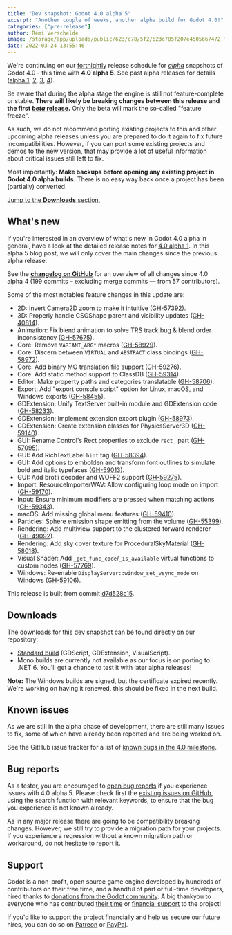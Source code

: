 ```yaml
---
title: "Dev snapshot: Godot 4.0 alpha 5"
excerpt: "Another couple of weeks, another alpha build for Godot 4.0!"
categories: ["pre-release"]
author: Rémi Verschelde
image: /storage/app/uploads/public/623/c78/5f2/623c785f207e4505667472.jpg
date: 2022-03-24 13:55:46
---
```


We're continuing on our <abbr title="Yes, biweekly is a cursed word in English so that's the next best adjective to say 'once every two weeks'.">fortnightly</abbr> release schedule for [*alpha*](https://en.wikipedia.org/wiki/Software_release_life_cycle#Alpha) snapshots of Godot 4.0 - this time with **4.0 alpha 5**. See past alpha releases for details ([alpha 1](/article/dev-snapshot-godot-4-0-alpha-1), [2](/article/dev-snapshot-godot-4-0-alpha-2), [3](/article/dev-snapshot-godot-4-0-alpha-3), [4](/article/dev-snapshot-godot-4-0-alpha-4)).

Be aware that during the alpha stage the engine is still not feature-complete or stable. **There will likely be breaking changes between this release and the first [*beta* release](https://en.wikipedia.org/wiki/Software_release_life_cycle#Beta).** Only the beta will mark the so-called "feature freeze".

As such, we do not recommend porting existing projects to this and other upcoming alpha releases unless you are prepared to do it again to fix future incompatibilities. However, if you can port some existing projects and demos to the new version, that may provide a lot of useful information about critical issues still left to fix.

Most importantly: **Make backups before opening any existing project in Godot 4.0 alpha builds.** There is no easy way back once a project has been (partially) converted.

[Jump to the **Downloads** section.](#downloads)

## What's new

If you're interested in an overview of what's new in Godot 4.0 alpha in general, have a look at the detailed release notes for [4.0 alpha 1](/article/dev-snapshot-godot-4-0-alpha-1). In this alpha 5 blog post, we will only cover the main changes since the previous alpha release.

See the [**changelog on GitHub**](https://github.com/godotengine/godot/compare/f470979732513436124c01a465b22f948637b5fa...d7d528c15f0e858b52bb0f510ff47e65c2341de1) for an overview of all changes since 4.0 alpha 4 (199 commits – excluding merge commits ― from 57 contributors).

Some of the most notables feature changes in this update are:

- 2D: Invert Camera2D zoom to make it intuitive ([GH-57392](https://github.com/godotengine/godot/pull/57392)).
- 3D: Properly handle CSGShape parent and visibility updates ([GH-40814](https://github.com/godotengine/godot/pull/40814)).
- Animation: Fix blend animation to solve TRS track bug & blend order inconsistency ([GH-57675](https://github.com/godotengine/godot/pull/57675)).
- Core: Remove `VARIANT_ARG*` macros ([GH-58929](https://github.com/godotengine/godot/pull/58929)).
- Core: Discern between `VIRTUAL` and `ABSTRACT` class bindings ([GH-58972](https://github.com/godotengine/godot/pull/58972)).
- Core: Add binary MO translation file support ([GH-59276](https://github.com/godotengine/godot/pull/59276)).
- Core: Add static method support to ClassDB ([GH-59314](https://github.com/godotengine/godot/pull/59314)).
- Editor: Make property paths and categories translatable ([GH-58706](https://github.com/godotengine/godot/pull/58706)).
- Export: Add "export console script" option for Linux, macOS, and Windows exports ([GH-58455](https://github.com/godotengine/godot/pull/58455)).
- GDExtension: Unify TextServer built-in module and GDExtension code ([GH-58233](https://github.com/godotengine/godot/pull/58233)).
- GDExtension: Implement extension export plugin ([GH-58973](https://github.com/godotengine/godot/pull/58973)).
- GDExtension: Create extension classes for PhysicsServer3D ([GH-59140](https://github.com/godotengine/godot/pull/59140)).
- GUI: Rename Control's Rect properties to exclude `rect_` part ([GH-57095](https://github.com/godotengine/godot/pull/57095)).
- GUI: Add RichTextLabel `hint` tag ([GH-58394](https://github.com/godotengine/godot/pull/58394)).
- GUI: Add options to embolden and transform font outlines to simulate bold and italic typefaces ([GH-59013](https://github.com/godotengine/godot/pull/59013)).
- GUI: Add brotli decoder and WOFF2 support ([GH-59275](https://github.com/godotengine/godot/pull/59275)).
- Import: ResourceImporterWAV: Allow configuring loop mode on import ([GH-59170](https://github.com/godotengine/godot/pull/59170)).
- Input: Ensure minimum modifiers are pressed when matching actions ([GH-59343](https://github.com/godotengine/godot/pull/59343)).
- macOS: Add missing global menu features ([GH-59410](https://github.com/godotengine/godot/pull/59410)).
- Particles: Sphere emission shape emitting from the volume ([GH-55399](https://github.com/godotengine/godot/pull/55399)).
- Rendering: Add multiview support to the clustered forward renderer ([GH-49092](https://github.com/godotengine/godot/pull/49092)).
- Rendering: Add sky cover texture for ProceduralSkyMaterial ([GH-58018](https://github.com/godotengine/godot/pull/58018)).
- Visual Shader: Add `_get_func_code`/`_is_available` virtual functions to custom nodes ([GH-57769](https://github.com/godotengine/godot/pull/57769)).
- Windows: Re-enable `DisplayServer::window_set_vsync_mode` on Windows ([GH-59106](https://github.com/godotengine/godot/pull/59106)).

This release is built from commit [d7d528c15](https://github.com/godotengine/godot/commit/d7d528c15f0e858b52bb0f510ff47e65c2341de1).

<a id="downloads"></a>
## Downloads

The downloads for this dev snapshot can be found directly on our repository:

* [Standard build](https://github.com/godotengine/godot-builds/releases/4.0-alpha5) (GDScript, GDExtension, VisualScript).
* Mono builds are currently not available as our focus is on porting to .NET 6. You'll get a chance to test it with later alpha releases!

**Note:** The Windows builds are signed, but the certificate expired recently. We're working on having it renewed, this should be fixed in the next build.

## Known issues

As we are still in the alpha phase of development, there are still many issues to fix, some of which have already been reported and are being worked on.

See the GitHub issue tracker for a list of [known bugs in the 4.0 milestone](https://github.com/godotengine/godot/issues?q=is%3Aissue+is%3Aopen+milestone%3A4.0+label%3Abug+).

## Bug reports

As a tester, you are encouraged to [open bug reports](https://github.com/godotengine/godot/issues) if you experience issues with 4.0 alpha 5. Please check first the [existing issues on GitHub](https://github.com/godotengine/godot/issues), using the search function with relevant keywords, to ensure that the bug you experience is not known already.

As in any major release there are going to be compatibility breaking changes. However, we still try to provide a migration path for your projects. If you experience a regression without a known migration path or workaround, do not hesitate to report it.

## Support

Godot is a non-profit, open source game engine developed by hundreds of contributors on their free time, and a handful of part or full-time developers, hired thanks to [donations from the Godot community](https://godotengine.org/donate). A big thankyou to everyone who has contributed [their time](https://github.com/godotengine/godot/blob/master/AUTHORS.md) or [financial support](https://github.com/godotengine/godot/blob/master/DONORS.md) to the project!

If you'd like to support the project financially and help us secure our future hires, you can do so on [Patreon](https://www.patreon.com/godotengine) or [PayPal](https://godotengine.org/donate).
